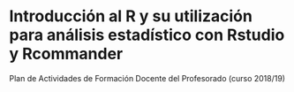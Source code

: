 Introducción al R y su utilización para análisis estadístico con Rstudio y Rcommander
=======================================================
Plan de Actividades de Formación Docente del Profesorado (curso 2018/19)
